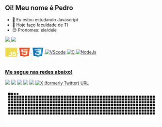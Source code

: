 ## Oi! Meu nome é Pedro

- 📓 Eu estou estudando Javascript
- 🏫 Hoje faço faculdade de TI
- 😊 Pronomes: ele/dele

 <div>
   <a href="https://github.com/pabenini">
   <img height="180em" src="https://github-readme-stats.vercel.app/api?username=pabenini&show_icons=true&theme=radical&include_all_commits=true&count_private=true"/>
   <img height="180em" src="https://github-readme-stats.vercel.app/api/top-langs/?username=pabenini&layout=compact&langs_count=6&theme=radical"/>
</div>
  
<div style="display: inline_block"><br>
  <img align="center" alt="Js" height="30" width="40" src="https://raw.githubusercontent.com/devicons/devicon/master/icons/javascript/javascript-plain.svg">
  <img align="center" alt="HTML" height="30" width="40" src="https://raw.githubusercontent.com/devicons/devicon/master/icons/html5/html5-original.svg">
  <img align="center" alt="CSS" height="30" width="40" src="https://raw.githubusercontent.com/devicons/devicon/master/icons/css3/css3-original.svg">
  <img align="center" alt="VScode" height="30" width="40" src="https://cdn.jsdelivr.net/gh/devicons/devicon@latest/icons/vscode/vscode-original.svg" />
  <img align="center" alt="C" height="30" width="40" src="https://cdn.jsdelivr.net/gh/devicons/devicon@latest/icons/c/c-original.svg" />
  <img align="center" alt="NodeJs" height="30" width="40" src="https://cdn.jsdelivr.net/gh/devicons/devicon@latest/icons/nodejs/nodejs-original.svg" />
</div>
 
<br>
 
### Me segue nas redes abaixo!
 
<div> 
  <a href="https://www.youtube.com/pabenini" target="_blank"><img src="https://img.shields.io/badge/YouTube-FF0000?style=for-the-badge&logo=youtube&logoColor=white" target="_blank"></a>
  <a href="https://instagram.com/pabenini1" target="_blank"><img src="https://img.shields.io/badge/-Instagram-%23E4405F?style=for-the-badge&logo=instagram&logoColor=white" target="_blank"></a>
 <a href="https://discord.gg/5DVhGKVf4h" target="_blank"><img src="https://img.shields.io/badge/Discord-7289DA?style=for-the-badge&logo=discord&logoColor=white" target="_blank"></a> 
  <a href="p.abenini05@gmail.com"><img src="https://img.shields.io/badge/-Gmail-%23333?style=for-the-badge&logo=gmail&logoColor=white" target="_blank"></a>
  <a href="https://www.linkedin.com/in/pedro-benini-75024833a/" target="_blank"><img src="https://img.shields.io/badge/-LinkedIn-%230077B5?style=for-the-badge&logo=linkedin&logoColor=white" target="_blank"></a>
  <a href="https://x.com/Pabenini1" target="_blank"><img alt="X (formerly Twitter) URL" src="https://img.shields.io/badge/-Twitter-000000?style=for-the-badge&logo=twitter&logoColor=white target="_blank"></a>
</div>

![Snake animation](https://github.com/Pabenini/Pabenini/blob/output/github-contribution-grid-snake.svg)
